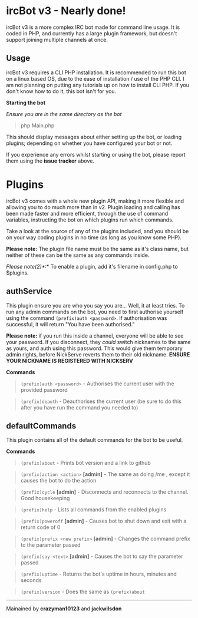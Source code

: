 ircBot v3 - Nearly done!
========================
ircBot v3 is a more complex IRC bot made for command line usage. It is coded in PHP, and currently has a large plugin framework, but doesn't support joining multiple channels at once.


Usage
-----
ircBot v3 requires a CLI PHP installation. It is recommended to run this bot on a linux based OS, due to the ease of installation / use of the PHP CLI. I am not planning on putting any tutorials up on how to install CLI PHP. If you don't know how to do it, this bot isn't for you.

**Starting the bot**

*Ensure you are in the same directory as the bot*

> php Main.php

This should display messages about either setting up the bot, or loading plugins; depending on whether you have configured your bot or not.

If you experience any errors whilst starting or using the bot, please report them using the **issue tracker** above.


Plugins
=======
ircBot v3 comes with a whole new plugin API, making it more flexible and allowing you to do much more than in v2. Plugin loading and calling has been made faster and more efficient, through the use of command variables, instructing the bot on which plugins run which commands.

Take a look at the source of any of the plugins included, and you should be on your way coding plugins in no time (as long as you know some PHP).

**Please note:** The plugin file name must be the same as it's class name, but neither of these can be the same as any commands inside.

**Please note*(2)*:** To enable a plugin, add it's filename in config.php to $plugins.


authService
-----------
This plugin ensure you are who you say you are... Well, it at least tries.
To run any admin commands on the bot, you need to first authorise yourself using the command `(prefix)auth <password>`.
If authorisation was successful, it will return "You have been authorised."

**Please note:** if you run this inside a channel, everyone will be able to see your password. If you disconnect, they *could* switch nicknames to the same as yours, and auth using this password. This would give them temporary admin rights, before NickServe reverts them to their old nickname. **ENSURE YOUR NICKNAME IS REGISTERED WITH NICKSERV**

**Commands**

> `(prefix)auth <password>` - Authorises the current user with the provided password

> `(prefix)deauth` - Deauthorises the current user (be sure to do this after you have run the command you needed to)


defaultCommands
---------------
This plugin contains all of the default commands for the bot to be useful.

**Commands**

> `(prefix)about` - Prints bot version and a link to github

> `(prefix)action <action>` **[admin]** - The same as doing /me <action>, except it causes the bot to do the action 

> `(prefix)cycle` **[admin]** - Disconnects and reconnects to the channel. Good housekeeping

> `(prefix)help` - Lists all commands from the enabled plugins

> `(prefix)poweroff` **[admin]** - Causes bot to shut down and exit with a return code of 0

> `(prefix)prefix <new prefix>` **[admin]** - Changes the command prefix to the parameter passed

> `(prefix)say <text>` **[admin]** - Causes the bot to say the parameter passed

> `(prefix)uptime` - Returns the bot's uptime in hours, minutes and seconds

> `(prefix)version` - Does the same as `(prefix)about`

***

Mainained by **crazyman10123** and **jackwilsdon**
